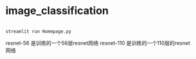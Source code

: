# image_classification

```

streamlit run Homepage.py
```



resnet-56 是训练的一个56层resnet网络
resnet-110 是训练的一个110层的resnet网络